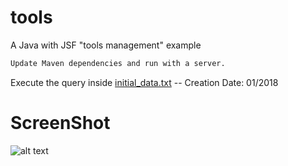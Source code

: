 # tools
A Java with JSF "tools management" example

```bash
Update Maven dependencies and run with a server.
```
Execute the query inside [initial_data.txt](https://github.com/mam17/tools/blob/master/initial_data.txt)
-- Creation Date: 01/2018
# ScreenShot
![alt text](https://i.ibb.co/NTT3tmx/Sem-t-tulo.png)
